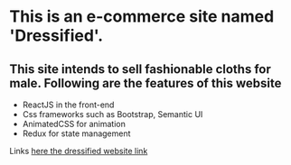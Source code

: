 # This is an e-commerce site named 'Dressified'.

## This site intends to sell fashionable cloths for male. Following are the features of this website

- ReactJS in the front-end
- Css frameworks such as Bootstrap, Semantic UI
- AnimatedCSS for animation
- Redux for state management


Links [here the dressified website link](https://jolly-babbage-1e0d77.netlify.app/)
